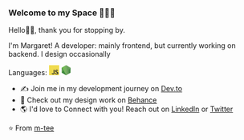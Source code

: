 ### Welcome to my Space 👩🏾‍💻

Hello👋🏾, thank you for stopping by. 

I'm Margaret! A developer: mainly frontend, but currently working on backend. I design occasionally

Languages:
<code><img height="20" src="https://raw.githubusercontent.com/github/explore/80688e429a7d4ef2fca1e82350fe8e3517d3494d/topics/javascript/javascript.png"></code>
<code><img height="20" src="https://raw.githubusercontent.com/github/explore/80688e429a7d4ef2fca1e82350fe8e3517d3494d/topics/nodejs/nodejs.png"></code>
- ✍ Join me in my development journey on <a href="https://dev.to/mtee">Dev.to</a> 
- 💼 Check out my design work on <a href="https://www.behance.net/margytom">Behance</a> 
- 🌎 I'd love to Connect with you! Reach out on  <a href="https://www.linkedin.com/in/margaret-wambui-481042187/">LinkedIn</a> or <a href="https://twitter.com/margy_tomm">Twitter</a>

<!--
**M-Tee/m-tee** is a ✨ _special_ ✨ repository because its `README.md` (this file) appears on your GitHub profile.

Here are some ideas to get you started:

- 🔭 I’m currently working on ...
- 🌱 I’m currently learning ...
- 👯 I’m looking to collaborate on ...
- 🤔 I’m looking for help with ...
- 💬 Ask me about ...
- 📫 How to reach me: ...
- 😄 Pronouns: ...
- ⚡ Fun fact: ...
-->
⭐️ From [m-tee](https://github.com/M-Tee)
